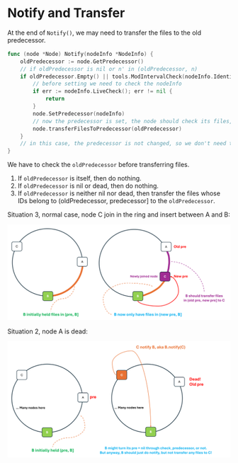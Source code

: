 # Notify and Transfer

At the end of `Notify()`, we may need to transfer the files to the old predecessor.

```go
func (node *Node) Notify(nodeInfo *NodeInfo) {
    oldPredecessor := node.GetPredecessor()
    // if oldPredecessor is nil or n' in (oldPredecessor, n)
    if oldPredecessor.Empty() || tools.ModIntervalCheck(nodeInfo.Identifier, oldPredecessor.Identifier, node.info.Identifier, false, false) {
        // before setting we need to check the nodeInfo
        if err := nodeInfo.LiveCheck(); err != nil {
            return
        }
        node.SetPredecessor(nodeInfo)
        // now the predecessor is set, the node should check its files, try to find the files that should be transferred to the new predecessor
        node.transferFilesToPredecessor(oldPredecessor)
    }
    // in this case, the predecessor is not changed, so we don't need to transfer files
}
```

We have to check the `oldPredecessor` before transferring files.

1. If `oldPredecessor` is itself, then do nothing.
2. If `oldPredecessor` is nil or dead, then do nothing.
3. If `oldPredecessor` is neither nil nor dead, then transfer the files whose IDs belong to (oldPredecessor, predecessor] to the `oldPredecessor`.

Situation 3, normal case, node C join in the ring and insert between A and B:

![transfer_normal](pic/transfer_normal.png)

Situation 2, node A is dead:

![transfer_nil_dead](pic/transfer_nil_dead.png)
